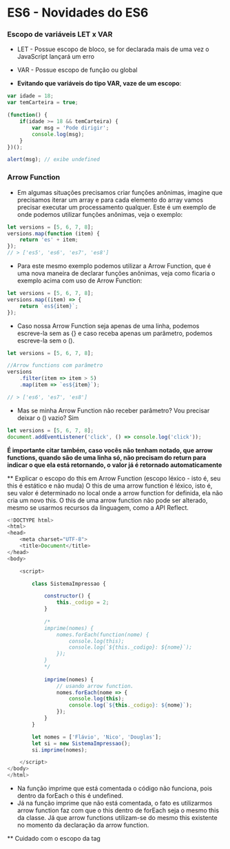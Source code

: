 # ES6 - Novidades do ES6

### Escopo de variáveis LET x VAR
* LET - Possue escopo de bloco, se for declarada mais de uma vez o JavaScript lançará um erro
* VAR - Possue escopo de função ou global


* **Evitando que variáveis do tipo VAR, vaze de um escopo**:
```javascript
var idade = 18;
var temCarteira = true;

(function() {
    if(idade >= 18 && temCarteira) {
        var msg = 'Pode dirigir';
        console.log(msg);
    }
})();

alert(msg); // exibe undefined
```

### Arrow Function
* Em algumas situações precisamos criar funções anônimas, imagine que precisamos iterar um array e para cada elemento do array vamos precisar executar um processamento qualquer. Este é um exemplo de onde podemos utilizar funções anônimas, veja o exemplo:
```javascript
let versions = [5, 6, 7, 8];
versions.map(function (item) {
    return 'es' + item;
});
// > ['es5', 'es6', 'es7', 'es8']
```
* Para este mesmo exemplo podemos utilizar a Arrow Function, que é uma nova maneira de declarar funções anônimas, veja como ficaria o exemplo acima com uso de Arrow Function:
```javascript
let versions = [5, 6, 7, 8];
versions.map((item) => {
    return `es${item}`;
});
```
* Caso nossa Arrow Function seja apenas de uma linha, podemos escreve-la sem as {} e caso receba apenas um parâmetro, podemos escreve-la sem o ().
```javascript
let versions = [5, 6, 7, 8];

//Arrow functions com parâmetro
versions
    .filter(item => item > 5)
    .map(item => `es${item}`);

// > ['es6', 'es7', 'es8']
```
* Mas se minha Arrow Function não receber parâmetro? Vou precisar deixar o () vazio? Sim 
```javascript
let versions = [5, 6, 7, 8];
document.addEventListener('click', () => console.log('click'));
```

**É importante citar também, caso vocês não tenham notado, que arrow functions, quando são de uma linha só, não precisam do return para indicar o que ela está retornando, o valor já é retornado automaticamente**

** Explicar o escopo do this em Arrow Function (escopo léxico - isto é, seu this é estático e não muda)
O this de uma arrow function é léxico, isto é, seu valor é determinado no local onde a arrow function for definida, ela não cria um novo this. O this de uma arrow function não pode ser alterado, mesmo se usarmos recursos da linguagem, como a API Reflect.

```javascript
<!DOCTYPE html>
<html>
<head>
    <meta charset="UTF-8">
    <title>Document</title>
</head>
<body>

    <script>

        class SistemaImpressao {

            constructor() {
                this._codigo = 2;
            }
            
            /*
            imprime(nomes) {
                nomes.forEach(function(nome) {
                    console.log(this);
                    console.log(`${this._codigo}: ${nome}`);
                });
            }
            */
               
            imprime(nomes) {
                // usando arrow function.
                nomes.forEach(nome => {
                    console.log(this);
                    console.log(`${this._codigo}: ${nome}`);
                });
            }
        }

        let nomes = ['Flávio', 'Nico', 'Douglas'];
        let si = new SistemaImpressao();
        si.imprime(nomes);

    </script>
</body>
</html>
```
* Na função imprime que está comentada o código não funciona, pois dentro da forEach o this é undefined.
* Já na função imprime que não está comentada, o fato es utilizarmos arrow function faz com que o this dentro de forEach seja o mesmo this da classe. Já que arrow functions utilizam-se do mesmo this existente no momento da declaração da arrow function.

** Cuidado com o escopo da tag <script>
* Quando estamos escrevendo códio dentro da tag <script>, lembre-se que o this está no escopo de window. 
Então um código que aparentemente devria funcionar, pode não funcionar. Veja o exemplo abaixo:

```javascript
<script>
    let carro = {
        velocidade: 100,
        acelera : () =>  {
            console.log(this);
            console.log(`Carro a ${this.velocidade} km por hora!`);
        }
    };
    carro.acelera();
</script>
```
* O código acima não funciona pois no momento da criação da arrow function o escopo de this é window....

* Já o código abaixo que aparentemente poderia dar erro, se estivéssemo dentro de uma classe, irá funciona
```javascript
<script>
    let carro = {
        velocidade: 100,
        acelera :function() {
            console.log(this);
            console.log(`Carro a ${this.velocidade} km por hora!`);
        }
    };
    carro.acelera();
</script>
```
* Como nossa função está sendo chamada a partir de um objeto, por padrão, o this dessa função será o objeto. E no escopo deste objeto existe a propriedade velocidade


### Spread Operator
* O Spread Operator basicamente converte um array em argumentos, ele é muito útil quando se precisar quebrar um array para passar seus valores para uma função ou construtor de um objeto como argumentos de valores separados.
```javascript
function soma(a, b) {
    return a + b;
}

var arr = [1, 2];
soma(...arr); // retorna: 3
```

Outro Exemplo:
```javascript
let lista1 = ['banana', 'laranja', 'mamão'];
let lista2 = ['caju', 'tangerina', 'abacaxi'];

lista1.push(...lista2);
console.log(lista1); //["banana", "laranja", "mamão", "caju", "tangerina", "abacaxi"]
```

Exemplo Real:
* Imagine que você tem uma funão que recebe 3 parâmetros em caixa alta. E você recebe os 3 parâmetros em um único input de seu formulário em caixa baixa, separados por uma barra (/). Veja como o spread operator pode nos ajudar:
```javascript
//Primeiro utilizamos o split para quebrar as 3 informaões separadas por uma barra (/) em um array e depois criamos um novo array através do map convertendo-os para caixa alta.
let dados = this._inputDados.value.split('/').map(item => item.toUpperCase());

//Ou podemos já transformar a informaão em caixa alta e depois quebrar  as 3 informações separadas por uma barra () através do split, evitando o uso desnecessário do map
let dados = this._inputDados.value.toUpperCase().split('/');

//Por fim enviamos o array dados com uso do spread operator, que irá quebrar cada item do array como um parametro
let arquivo = new Arquivo(...dados);
```

### Template String
* O Template String é a utilização do backtick (crase) para concatenação de Strings com variáveis. Com a estrtura do template string facilitamos o processo de concatenação entre strings e variáveis, sendo menos sujeita a erros de concatenção. Vejamos um exemplo:
```javascript
let idade = 18;
let nome = "Daniel";

console.log(`A idade de ${nome} é ${idade}`);
```

### O uso do bind()
* O uso do bind permite indicar qual será o valor de this, quando a função que recebe o bind for invocada. Veja o exemplo abaixo:

```javascript
class Pessoa {
    constructor(nome) {
        this.nome = nome;
    }
}

function exibeNome() {
    alert(this.nome);
}

let pessoa = new Pessoa('Salsifufu');
exibeNome = exibeNome.bind(pessoa);
exibeNome();
```

* No exemplo acima, a função exibeNome recebe como valor (através do uso do bind) para o this da pŕopria função o objeto pessoa. Por isso quando é executado ( exibeNome(); ), a função exibeNome consegue imprimir o nome 'Salsifufu' corretamente. Pois o valor de this é o objeto pessoa e em pessoa existe o atributo nome.

### O uso do map()
* O método map nos permite percorrer cada elemento do array aplicando alguma transformação, e guardando os valores processados/transformados em um novo array. Veja o exemplo:

```javascript
let numeros = [1, 4, 9, 16, 25, 36, 49, 64, 81, 100, 121];

//Utilização do map para dobrar o valor de cada item do array, guarando esse novo valor em um novo array
let dobro = numeros.map(function(num) {
    return num * 2;
});

//Utilização do map para dividir cada elemento do array por 2 (gerar a metadade do valor), guarando esse novo valor em um novo array
let metade = numeros.map(function(num) {
    return num/2;
});

//Utilização do map para gerar a raiz quadrada do valor de cada item do array, guarando esse novo valor em um novo array
let raiz = numeros.map(function(num) {
    return Math.sqrt(num);
});
```

* Utilizando Map + Arrow Function:

```javascript
let dobro = numeros.map(num => num * 2);
let metade = numeros.map(num => num/2);
let raiz = numeros.map(num => Math.sqrt(num));
```
Por ser apenas um parâmetro, não precisamos colocar os parênteses. De:(item) => Para: item => 

### O uso do filter()

### O uso do reduce()
* O método reduce nos permite aplicar uma função para cada item de um array, reduzindo o resultado para uma única variável. Ou seja, percorremos cada elemento do array aplicando algum processamento e acumulando o resultado em uma única variável. Veja o exemplo abaixo: 

```javascript
let numeros = [1, 2, 3, 4];
let resultado = numeros.reduce(function(total, num) {
    return total * num;
}, 1);
```
* Na função interna ao reduce, o primeiro parâmetro é o valor da última iteração, que neste caso é o total. O segundo parâmetro é o valor da iteração atual.

* O total se inicia com o valor 1, definido pelo segundo parâmetro da função reduce. É feita a primeira iteração, pegando o primeiro valor do array (1) :

```javascript
return total * num; // Leia-se: return 1 * 1 e coloque este valor em total.
```

* Na segunda iteração, com o segundo valor do array (2):

```javascript
return total * num; // Leia-se return 1 * 2 e coloque este valor em total, que agora vale 2;
```

* O mesmo código com adição de Arrow Function:

```javascript
numeros.reduce((total, num) => total * num , 1);
```

### Proxy

### Promises

### API Reflection
* Alteração do this em execução
* Reutilização de código através de mixin, com api reflection
